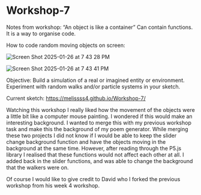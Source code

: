 # Workshop-7

Notes from workshop:
“An object is like a container”
Can contain functions. It is a way to organise code.


How to code random moving objects on screen:

![Screen Shot 2025-01-26 at 7 43 28 PM](https://github.com/user-attachments/assets/d63b38ce-3427-4f27-9ed2-320c92567713)

![Screen Shot 2025-01-26 at 7 43 41 PM](https://github.com/user-attachments/assets/432b58b3-9dd2-48d2-9019-c3f62ba7aa2b)



Objective:
Build a simulation of a real or imagined entity or environment.
Experiment with random walks and/or particle systems in your sketch.


Current sketch: https://melissss4.github.io/Workshop-7/ 


Watching this workshop I really liked how the movement of the objects were a little bit like a computer mouse painting. I wondered if this would make an interesting background. I wanted to merge this with my previous workshop task and make this the background of my poem generator. 
While merging these two projects I did not know if I would be able to keep the slider change background function and have the objects moving in the background at the same time. However, after reading through the P5.js library I realised that these functions would not affect each other at all.
I added back in the slider functions, and was able to change the background that the walkers were on. 

Of course I would like to give credit to David who I forked the previous workshop from his week 4 workshop. 


